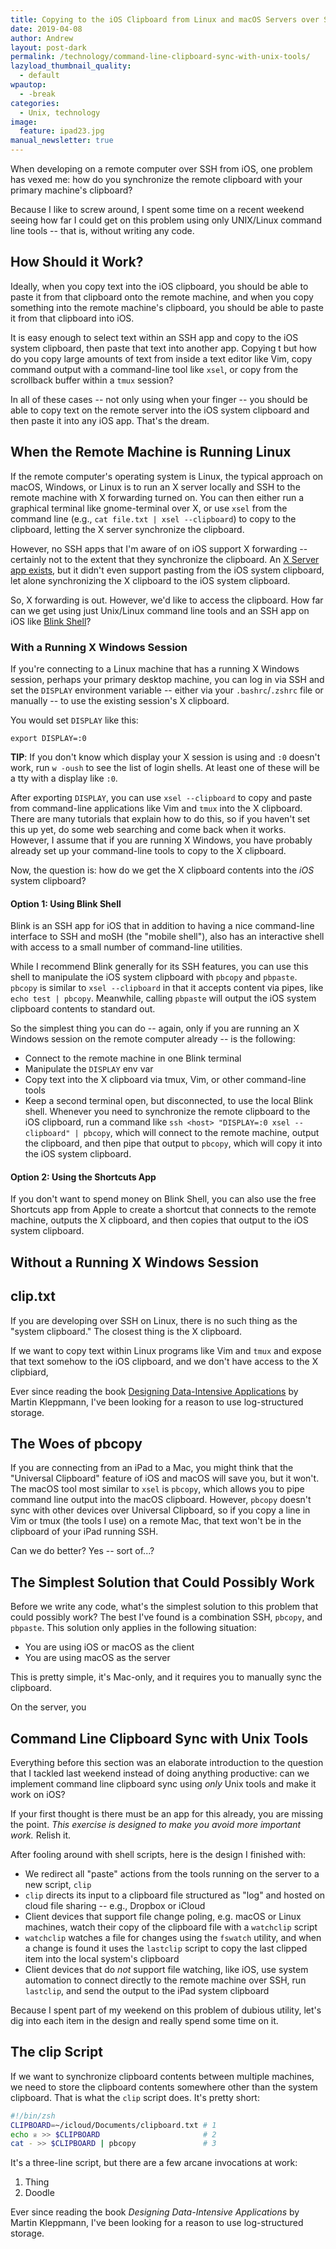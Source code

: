 ```yaml
---
title: Copying to the iOS Clipboard from Linux and macOS Servers over SSH Using Linux Command-Line Tools
date: 2019-04-08
author: Andrew
layout: post-dark
permalink: /technology/command-line-clipboard-sync-with-unix-tools/
lazyload_thumbnail_quality:
  - default
wpautop:
  - -break
categories:
  - Unix, technology
image:
  feature: ipad23.jpg
manual_newsletter: true
---
```


When developing on a remote computer over SSH from iOS, one problem has vexed me: how do you synchronize the remote clipboard with your primary machine's clipboard?

Because I like to screw around, I spent some time on a recent weekend seeing how far I could get on this problem using only UNIX/Linux command line tools -- that is, without writing any code.

## How Should it Work?

Ideally, when you copy text into the iOS clipboard, you should be able to paste it from that clipboard onto the remote machine, and when you copy something into the remote machine's clipboard, you should be able to paste it from that clipboard into iOS.

It is easy enough to select text within an SSH app and copy to the iOS system clipboard, then paste that text into another app. Copying t but how do you copy large amounts of text from inside a text editor like Vim, copy command output with a command-line tool like `xsel`, or copy from the scrollback buffer within a  `tmux` session?

In all of these cases -- not only using when your finger -- you should be able to copy text on the remote server into the iOS system clipboard and then paste it into any iOS app. That's the dream.

## When the Remote Machine is Running Linux

If the remote computer's operating system is Linux, the typical approach on macOS, Windows, or Linux is to run an X server locally and SSH to the remote machine with X forwarding turned on. You can then either run a graphical terminal like gnome-terminal over X, or use `xsel` from the command line (e.g., `cat file.txt | xsel --clipboard`) to copy to the clipboard, letting the X server synchronize the clipboard.

However, no SSH apps that I'm aware of on iOS support X forwarding -- certainly not to the extent that they synchronize the clipboard. An [X Server app exists](https://itunes.apple.com/us/app/id1440418587#?platform=ipad), but it didn't even support pasting from the iOS system clipboard, let alone synchronizing the X clipboard to the iOS system clipboard.

So, X forwarding is out. However, we'd like to access the clipboard. How far can we get using just Unix/Linux command line tools and an SSH app on iOS like [Blink Shell](https://www.blink.sh)?

### With a Running X Windows Session

If you're connecting to a Linux machine that has a running X Windows session, perhaps your primary desktop machine, you can log in via SSH and set the `DISPLAY` environment variable -- either via your `.bashrc`/`.zshrc` file or manually -- to use the existing session's X clipboard.

You would set `DISPLAY` like this:

    export DISPLAY=:0

**TIP**: If you don't know which display your X session is using and `:0` doesn't work, run `w -oush` to see the list of login shells. At least one of these will be a tty with a display like `:0`.

After exporting `DISPLAY`, you can use `xsel --clipboard` to copy and paste from command-line applications like Vim and `tmux` into the X clipboard. There are many tutorials that explain how to do this, so if you haven't set this up yet, do some web searching and come back when it works. However, I assume that if you are running X Windows, you have probably already set up your command-line tools to copy to the X clipboard.

Now, the question is: how do we get the X clipboard contents into the _iOS_ system clipboard?

#### Option 1: Using Blink Shell

Blink is an SSH app for iOS that in addition to having a nice command-line interface to SSH and moSH (the "mobile shell"), also has an interactive shell with access to a small number of command-line utilities.

While I recommend Blink generally for its SSH features, you can use this shell to manipulate the iOS system clipboard with `pbcopy` and `pbpaste`. `pbcopy` is similar to `xsel --clipboard` in that it accepts content via pipes, like `echo test | pbcopy`. Meanwhile, calling `pbpaste` will output the iOS system clipboard contents to standard out.

So the simplest thing you can do -- again, only if you are running an X Windows session on the remote computer already -- is the following:

- Connect to the remote machine in one Blink terminal
- Manipulate the `DISPLAY` env var
- Copy text into the X clipboard via tmux, Vim, or other command-line tools
- Keep a second terminal open, but disconnected, to use the local Blink shell. Whenever you need to synchronize the remote clipboard to the iOS clipboard, run a command like `ssh <host> "DISPLAY=:0 xsel --clipboard" | pbcopy`, which will connect to the remote machine, output the clipboard, and then pipe that output to `pbcopy`, which will copy it into the iOS system clipboard.

<!-- TODO: Gif/screenshot; needs X Windows running somewhere -->

#### Option 2: Using the Shortcuts App

If you don't want to spend money on Blink Shell, you can also use the free Shortcuts app from Apple to create a shortcut that connects to the remote machine, outputs the X clipboard, and then copies that output to the iOS system clipboard.



## Without a Running X Windows Session


## clip.txt

If you are developing over SSH on Linux, there is no such thing as the "system clipboard." The closest thing is the X clipboard.

If we want to copy text within Linux programs like Vim and `tmux` and expose that text somehow to the iOS clipboard, and we don't have access to the X clipbiard,

Ever since reading the book [Designing Data-Intensive Applications](https://www.amazon.com/Designing-Data-Intensive-Applications-Reliable-Maintainable/dp/1449373321) by Martin Kleppmann, I've been looking for a reason to use log-structured storage.

## The Woes of pbcopy

If you are connecting from an iPad to a Mac, you might think that the "Universal Clipboard" feature of iOS and macOS will save you, but it won't. The macOS tool most similar to `xsel` is `pbcopy`, which allows you to pipe command line output into the macOS clipboard. However, `pbcopy` doesn't sync with other devices over Universal Clipboard, so if you copy a line in Vim or tmux (the tools I use) on a remote Mac, that text won't be in the clipboard of your iPad running SSH.

Can we do better? Yes -- sort of...?

## The Simplest Solution that Could Possibly Work

Before we write any code, what's the simplest solution to this problem that could possibly work? The best I've found is a combination SSH, `pbcopy`, and `pbpaste`. This solution only applies in the following situation:

- You are using iOS or macOS as the client
- You are using macOS as the server

This is pretty simple, it's Mac-only, and it requires you to manually sync the clipboard.

On the server, you 


## Command Line Clipboard Sync with Unix Tools

Everything before this section was an elaborate introduction to the question that I tackled last weekend instead of doing anything productive: can we implement command line clipboard sync using _only_ Unix tools and make it work on iOS?

If your first thought is there must be an app for this already, you are missing the point. _This exercise is designed to make you avoid more important work._ Relish it.

After fooling around with shell scripts, here is the design I finished with:

- We redirect all "paste" actions from the tools running on the server to a new script, `clip`
- `clip` directs its input to a clipboard file structured as "log" and hosted on cloud file sharing -- e.g., Dropbox or iCloud
- Client devices that support file change poling, e.g. macOS or Linux machines, watch their copy of the clipboard file with a `watchclip` script
- `watchclip` watches a file for changes using the `fswatch` utility, and when a change is found it uses the `lastclip` script to copy the last clipped item into the local system's clipboard
- Client devices that do _not_ support file watching, like iOS, use system automation to connect directly to the remote machine over SSH, run `lastclip`, and send the output to the iPad system clipboard

Because I spent part of my weekend on this problem of dubious utility, let's dig into each item in the design and really spend some time on it.

## The clip Script

If we want to synchronize clipboard contents between multiple machines, we need to store the clipboard contents somewhere other than the system clipboard. That is what the `clip` script does. It's pretty short:

```bash
#!/bin/zsh
CLIPBOARD=~/icloud/Documents/clipboard.txt # 1
echo ♕ >> $CLIPBOARD                       # 2
cat - >> $CLIPBOARD | pbcopy               # 3

```

It's a three-line script, but there are a few arcane invocations at work:

1. Thing
2. Doodle

Ever since reading the book _Designing Data-Intensive Applications_ by Martin Kleppmann, I've been looking for a reason to use log-structured storage.
